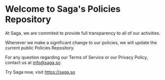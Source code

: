 # Welcome to Saga's Policies Repository

At Saga, we are commited to provide full transparency to all of our activities.

Whenever we make a significant change to our policies, we will update the current public Policies Repository.

For any question regarding our Terms of Service or our Privacy Policy, contact us at info@saga.so 

Try Saga now, visit https://saga.so
